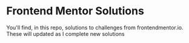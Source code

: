 # Frontend Mentor Solutions
You'll find, in this repo, solutions to challenges from frontendmentor.io.
These will updated as I complete new solutions
